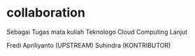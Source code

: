 # collaboration
Sebagai Tugas mata kuliah Teknologo Cloud Computing Lanjut

Fredi Apriliyanto (UPSTREAM)
Suhindra (KONTRIBUTOR)
